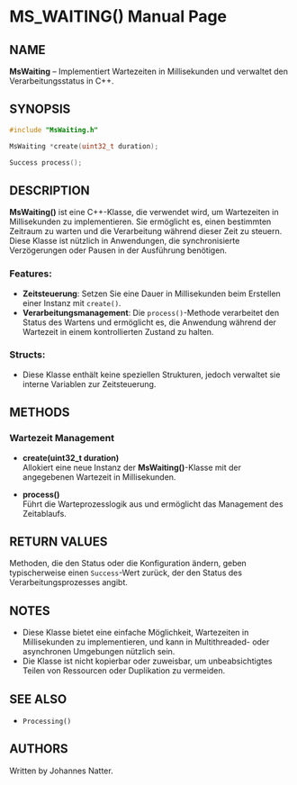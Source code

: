 
# MS_WAITING() Manual Page

## NAME
**MsWaiting** – Implementiert Wartezeiten in Millisekunden und verwaltet den Verarbeitungsstatus in C++.

## SYNOPSIS
```cpp
#include "MsWaiting.h"

MsWaiting *create(uint32_t duration);

Success process();
```

## DESCRIPTION
**MsWaiting()** ist eine C++-Klasse, die verwendet wird, um Wartezeiten in Millisekunden zu implementieren. Sie ermöglicht es, einen bestimmten Zeitraum zu warten und die Verarbeitung während dieser Zeit zu steuern. Diese Klasse ist nützlich in Anwendungen, die synchronisierte Verzögerungen oder Pausen in der Ausführung benötigen.

### Features:
- **Zeitsteuerung**: Setzen Sie eine Dauer in Millisekunden beim Erstellen einer Instanz mit `create()`.
- **Verarbeitungsmanagement**: Die `process()`-Methode verarbeitet den Status des Wartens und ermöglicht es, die Anwendung während der Wartezeit in einem kontrollierten Zustand zu halten.

### Structs:
- Diese Klasse enthält keine speziellen Strukturen, jedoch verwaltet sie interne Variablen zur Zeitsteuerung.

## METHODS

### Wartezeit Management
- **create(uint32_t duration)**  
  Allokiert eine neue Instanz der **MsWaiting()**-Klasse mit der angegebenen Wartezeit in Millisekunden.

- **process()**  
  Führt die Warteprozesslogik aus und ermöglicht das Management des Zeitablaufs.

## RETURN VALUES
Methoden, die den Status oder die Konfiguration ändern, geben typischerweise einen `Success`-Wert zurück, der den Status des Verarbeitungsprozesses angibt. 

## NOTES
- Diese Klasse bietet eine einfache Möglichkeit, Wartezeiten in Millisekunden zu implementieren, und kann in Multithreaded- oder asynchronen Umgebungen nützlich sein.
- Die Klasse ist nicht kopierbar oder zuweisbar, um unbeabsichtigtes Teilen von Ressourcen oder Duplikation zu vermeiden.

## SEE ALSO
- `Processing()`

## AUTHORS
Written by Johannes Natter.

